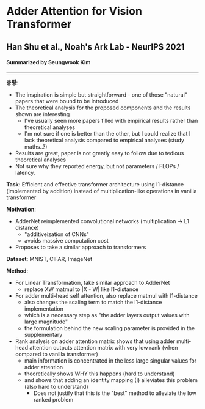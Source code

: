 # Adder Attention for Vision Transformer
## Han Shu et al., Noah's Ark Lab - NeurIPS 2021
#### Summarized by Seungwook Kim
---

**총평**:
* The inspiration is simple but straightforward - one of those "natural" papers that were bound to be introduced
* The theoretical analysis for the proposed components and the results shown are interesting
    * I've usually seen more papers filled with empirical results rather than theoretical analyses
    * I'm not sure if one is better than the other, but I could realize that I lack theoretical analysis compared to empirical analyses (study maths..?)
* Results are great, paper is not greatly easy to follow due to tedious theoretical analyses
* Not sure why they reported energy, but not parameters / FLOPs / latency.

**Task**: Efficient and effective transformer architecture using l1-distance (implemented by addition) instead of multiplication-like operations in vanilla transformer

**Motivation**:
* AdderNet reimplemented convolutional networks (multiplication -> L1 distance)
    * "additiveization of CNNs"
    * avoids massive computation cost
* Proposes to take a similar approach to transformers

**Dataset**: MNIST, CIFAR, ImageNet

**Method**:
* For Linear Transformation, take similar approach to AdderNet
    * replace XW matmul to |X - W| like l1-distance
* For adder multi-head self attention, also replace matmul with l1-distance
    * also changes the scaling term to match the l1-distance implementation
    * which is a necessary step as "the adder layers output values with large magnitude"
    * the formulation behind the new scaling parameter is provided in the supplementary
* Rank analysis on adder attention matrix shows that using adder multi-head attention outputs attention matrix with very low rank (when compared to vanilla transformer)
    * main information is concentrated in the less large singular values for adder attention
    * theoretically shows WHY this happens (hard to understand)
    * and shows that adding an identity mapping (I) alleviates this problem (also hard to understand)
        * Does not justify that this is the "best" method to alleviate the low ranked problem
